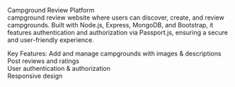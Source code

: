  Campground Review Platform  
campground review website where users can discover, create, and review campgrounds. Built with Node.js, Express, MongoDB, and Bootstrap, it features authentication and authorization via Passport.js, ensuring a secure and user-friendly experience.  

Key Features:
 Add and manage campgrounds with images & descriptions  
 Post reviews and ratings  
 User authentication & authorization  
 Responsive design  
